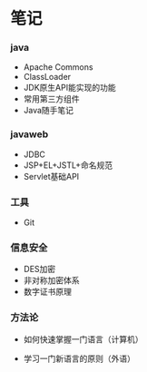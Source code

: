 # 笔记
### java

- Apache Commons
- ClassLoader
- JDK原生API能实现的功能
- 常用第三方组件
- Java随手笔记

### javaweb

- JDBC
- JSP+EL+JSTL+命名规范
- Servlet基础API

### 工具

- Git

### 信息安全

- DES加密
- 非对称加密体系
- 数字证书原理

### 方法论

- 如何快速掌握一门语言（计算机）

- 学习一门新语言的原则（外语）

  ​